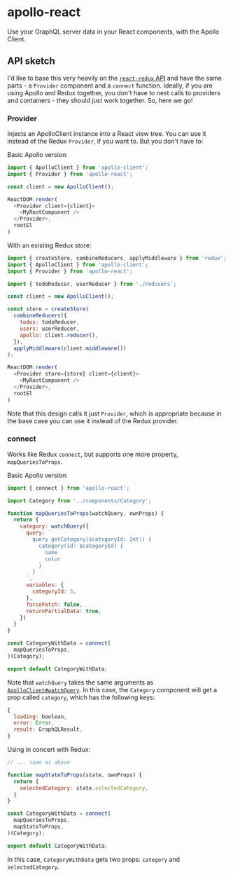 # apollo-react

Use your GraphQL server data in your React components, with the Apollo Client.

## API sketch

I'd like to base this very heavily on the [`react-redux` API](https://github.com/reactjs/react-redux/blob/master/docs/api.md#api) and have the same parts - a `Provider` component and a `connect` function. Ideally, if you are using Apollo and Redux together, you don't have to nest calls to providers and containers - they should just work together. So, here we go!

### Provider

Injects an ApolloClient instance into a React view tree. You can use it instead of the Redux `Provider`, if you want to. But you don't have to:

Basic Apollo version:

```js
import { ApolloClient } from 'apollo-client';
import { Provider } from 'apollo-react';

const client = new ApolloClient();

ReactDOM.render(
  <Provider client={client}>
    <MyRootComponent />
  </Provider>,
  rootEl
)
```

With an existing Redux store:

```js
import { createStore, combineReducers, applyMiddleware } from 'redux';
import { ApolloClient } from 'apollo-client';
import { Provider } from 'apollo-react';

import { todoReducer, userReducer } from './reducers';

const client = new ApolloClient();

const store = createStore(
  combineReducers({
    todos: todoReducer,
    users: userReducer,
    apollo: client.reducer(),
  }),
  applyMiddleware(client.middleware())
);

ReactDOM.render(
  <Provider store={store} client={client}>
    <MyRootComponent />
  </Provider>,
  rootEl
)
```

Note that this design calls it just `Provider`, which is appropriate because in the base case you can use it instead of the Redux provider.

### connect

Works like Redux `connect`, but supports one more property, `mapQueriesToProps`.

Basic Apollo version:

```js
import { connect } from 'apollo-react';

import Category from '../components/Category';

function mapQueriesToProps(watchQuery, ownProps) {
  return {
    category: watchQuery({
      query: `
        query getCategory($categoryId: Int!) {
          category(id: $categoryId) {
            name
            color
          }
        }
      `,
      variables: {
        categoryId: 5,
      },
      forceFetch: false,
      returnPartialData: true,
    })
  }
}

const CategoryWithData = connect(
  mapQueriesToProps,
)(Category);

export default CategoryWithData;
```

Note that `watchQuery` takes the same arguments as [`ApolloClient#watchQuery`](http://docs.apollostack.com/apollo-client/index.html#watchQuery). In this case, the `Category` component will get a prop called `category`, which has the following keys:

```js
{
  loading: boolean,
  error: Error,
  result: GraphQLResult,
}
```

Using in concert with Redux:

```js
// ... same as above

function mapStateToProps(state, ownProps) {
  return {
    selectedCategory: state.selectedCategory,
  }
}

const CategoryWithData = connect(
  mapQueriesToProps,
  mapStateToProps,
)(Category);

export default CategoryWithData;
```

In this case, `CategoryWithData` gets two props: `category` and `selectedCategory`.
